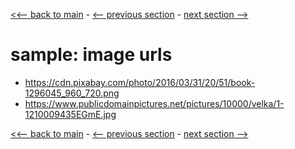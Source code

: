 [<<-- back to main](../../README.md) - [<-- previous section](../section%207%20model%20view%20controller/section7-notes.md) - [next section -->](../../README.md)

# sample: image urls
- https://cdn.pixabay.com/photo/2016/03/31/20/51/book-1296045_960_720.png
- https://www.publicdomainpictures.net/pictures/10000/velka/1-1210009435EGmE.jpg

[<<-- back to main](../../README.md) - [<-- previous section](../section%207%20model%20view%20controller/section7-notes.md) - [next section -->](../../README.md)
